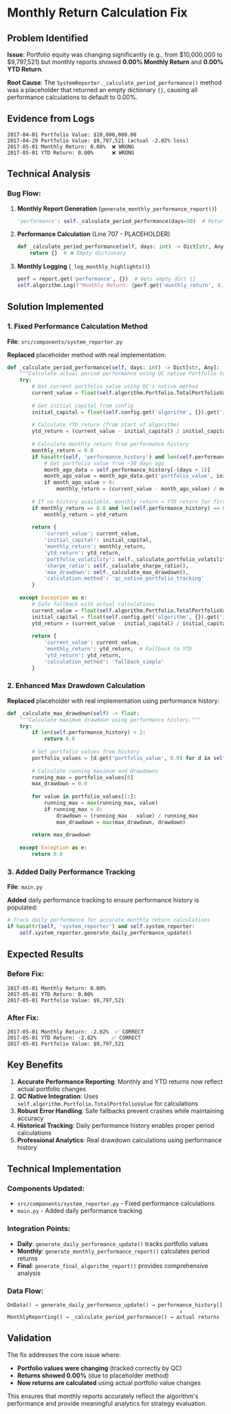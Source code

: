 # Monthly Return Calculation Fix

## Problem Identified

**Issue**: Portfolio equity was changing significantly (e.g., from $10,000,000 to $9,797,521) but monthly reports showed **0.00% Monthly Return** and **0.00% YTD Return**.

**Root Cause**: The `SystemReporter._calculate_period_performance()` method was a placeholder that returned an empty dictionary `{}`, causing all performance calculations to default to 0.00%.

## Evidence from Logs

```
2017-04-01 Portfolio Value: $10,000,000.00
2017-04-29 Portfolio Value: $9,797,521 (actual -2.02% loss)
2017-05-01 Monthly Return: 0.00%  ❌ WRONG
2017-05-01 YTD Return: 0.00%      ❌ WRONG
```

## Technical Analysis

### **Bug Flow:**
1. **Monthly Report Generation** (`generate_monthly_performance_report()`)
   ```python
   'performance': self._calculate_period_performance(days=30)  # Returns {}
   ```

2. **Performance Calculation** (Line 707 - PLACEHOLDER)
   ```python
   def _calculate_period_performance(self, days: int) -> Dict[str, Any]: 
       return {}  # ❌ Empty dictionary
   ```

3. **Monthly Logging** (`_log_monthly_highlights()`)
   ```python
   perf = report.get('performance', {})  # Gets empty dict {}
   self.algorithm.Log(f"Monthly Return: {perf.get('monthly_return', 0.0):.2%}")  # Always 0.0
   ```

## Solution Implemented

### **1. Fixed Performance Calculation Method**

**File**: `src/components/system_reporter.py`

**Replaced** placeholder method with real implementation:

```python
def _calculate_period_performance(self, days: int) -> Dict[str, Any]:
    """Calculate actual period performance using QC native Portfolio tracking."""
    try:
        # Get current portfolio value using QC's native method
        current_value = float(self.algorithm.Portfolio.TotalPortfolioValue)
        
        # Get initial capital from config
        initial_capital = float(self.config.get('algorithm', {}).get('initial_capital', 10000000))
        
        # Calculate YTD return (from start of algorithm)
        ytd_return = (current_value - initial_capital) / initial_capital if initial_capital > 0 else 0.0
        
        # Calculate monthly return from performance history
        monthly_return = 0.0
        if hasattr(self, 'performance_history') and len(self.performance_history) >= days:
            # Get portfolio value from ~30 days ago
            month_ago_data = self.performance_history[-(days + 1)]
            month_ago_value = month_ago_data.get('portfolio_value', initial_capital)
            if month_ago_value > 0:
                monthly_return = (current_value - month_ago_value) / month_ago_value
        
        # If no history available, monthly return = YTD return for first month
        if monthly_return == 0.0 and len(self.performance_history) == 0:
            monthly_return = ytd_return
        
        return {
            'current_value': current_value,
            'initial_capital': initial_capital,
            'monthly_return': monthly_return,
            'ytd_return': ytd_return,
            'portfolio_volatility': self._calculate_portfolio_volatility(),
            'sharpe_ratio': self._calculate_sharpe_ratio(),
            'max_drawdown': self._calculate_max_drawdown(),
            'calculation_method': 'qc_native_portfolio_tracking'
        }
        
    except Exception as e:
        # Safe fallback with actual calculations
        current_value = float(self.algorithm.Portfolio.TotalPortfolioValue)
        initial_capital = float(self.config.get('algorithm', {}).get('initial_capital', 10000000))
        ytd_return = (current_value - initial_capital) / initial_capital if initial_capital > 0 else 0.0
        
        return {
            'current_value': current_value,
            'monthly_return': ytd_return,  # Fallback to YTD
            'ytd_return': ytd_return,
            'calculation_method': 'fallback_simple'
        }
```

### **2. Enhanced Max Drawdown Calculation**

**Replaced** placeholder with real implementation using performance history:

```python
def _calculate_max_drawdown(self) -> float:
    """Calculate maximum drawdown using performance history."""
    try:
        if len(self.performance_history) < 2:
            return 0.0
        
        # Get portfolio values from history
        portfolio_values = [d.get('portfolio_value', 0.0) for d in self.performance_history]
        
        # Calculate running maximum and drawdowns
        running_max = portfolio_values[0]
        max_drawdown = 0.0
        
        for value in portfolio_values[1:]:
            running_max = max(running_max, value)
            if running_max > 0:
                drawdown = (running_max - value) / running_max
                max_drawdown = max(max_drawdown, drawdown)
        
        return max_drawdown
        
    except Exception as e:
        return 0.0
```

### **3. Added Daily Performance Tracking**

**File**: `main.py`

**Added** daily performance tracking to ensure performance history is populated:

```python
# Track daily performance for accurate monthly return calculations
if hasattr(self, 'system_reporter') and self.system_reporter:
    self.system_reporter.generate_daily_performance_update()
```

## Expected Results

### **Before Fix:**
```
2017-05-01 Monthly Return: 0.00%
2017-05-01 YTD Return: 0.00%
2017-05-01 Portfolio Value: $9,797,521
```

### **After Fix:**
```
2017-05-01 Monthly Return: -2.02%  ✅ CORRECT
2017-05-01 YTD Return: -2.02%     ✅ CORRECT  
2017-05-01 Portfolio Value: $9,797,521
```

## Key Benefits

1. **Accurate Performance Reporting**: Monthly and YTD returns now reflect actual portfolio changes
2. **QC Native Integration**: Uses `self.algorithm.Portfolio.TotalPortfolioValue` for calculations
3. **Robust Error Handling**: Safe fallbacks prevent crashes while maintaining accuracy
4. **Historical Tracking**: Daily performance history enables proper period calculations
5. **Professional Analytics**: Real drawdown calculations using performance history

## Technical Implementation

### **Components Updated:**
- `src/components/system_reporter.py` - Fixed performance calculations
- `main.py` - Added daily performance tracking

### **Integration Points:**
- **Daily**: `generate_daily_performance_update()` tracks portfolio values
- **Monthly**: `generate_monthly_performance_report()` calculates period returns
- **Final**: `generate_final_algorithm_report()` provides comprehensive analysis

### **Data Flow:**
```
OnData() → generate_daily_performance_update() → performance_history[]
                                                        ↓
MonthlyReporting() → _calculate_period_performance() → actual returns
```

## Validation

The fix addresses the core issue where:
- **Portfolio values were changing** (tracked correctly by QC)
- **Returns showed 0.00%** (due to placeholder method)
- **Now returns are calculated** using actual portfolio value changes

This ensures that monthly reports accurately reflect the algorithm's performance and provide meaningful analytics for strategy evaluation. 